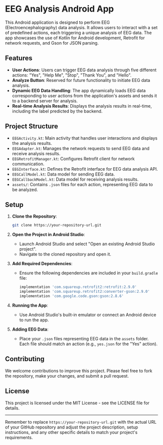 

# EEG Analysis Android App

This Android application is designed to perform EEG (Electroencephalography) data analysis. It allows users to interact with a set of predefined actions, each triggering a unique analysis of EEG data. The app showcases the use of Kotlin for Android development, Retrofit for network requests, and Gson for JSON parsing.

## Features

- **User Actions**: Users can trigger EEG data analysis through five different actions: "Yes", "Help Me", "Stop", "Thank You", and "Hello".
- **Analyze Button**: Reserved for future functionality to initiate EEG data analysis.
- **Dynamic EEG Data Handling**: The app dynamically loads EEG data corresponding to user actions from the application's assets and sends it to a backend server for analysis.
- **Real-time Analysis Results**: Displays the analysis results in real-time, including the label predicted by the backend.

## Project Structure

- `EEGActivity.kt`: Main activity that handles user interactions and displays the analysis results.
- `EEGAdapter.kt`: Manages the network requests to send EEG data and receive analysis results.
- `EEGRetrofitManager.kt`: Configures Retrofit client for network communication.
- `EEGInterface.kt`: Defines the Retrofit interface for EEG data analysis API.
- `EEGCallModel.kt`: Data model for sending EEG data.
- `EEGCallbackModel.kt`: Data model for receiving analysis results.
- `assets/`: Contains `.json` files for each action, representing EEG data to be analyzed.

## Setup

1. **Clone the Repository**:
   ```bash
   git clone https://your-repository-url.git
   ```
2. **Open the Project in Android Studio**:
   - Launch Android Studio and select "Open an existing Android Studio project".
   - Navigate to the cloned repository and open it.

3. **Add Required Dependencies**:
   - Ensure the following dependencies are included in your `build.gradle` file:
     ```gradle
     implementation 'com.squareup.retrofit2:retrofit:2.9.0'
     implementation 'com.squareup.retrofit2:converter-gson:2.9.0'
     implementation 'com.google.code.gson:gson:2.8.6'
     ```

4. **Running the App**:
   - Use Android Studio's built-in emulator or connect an Android device to run the app.

5. **Adding EEG Data**:
   - Place your `.json` files representing EEG data in the `assets` folder. Each file should match an action (e.g., `yes.json` for the "Yes" action).

## Contributing

We welcome contributions to improve this project. Please feel free to fork the repository, make your changes, and submit a pull request.

## License

This project is licensed under the MIT License - see the LICENSE file for details.

---

Remember to replace `https://your-repository-url.git` with the actual URL of your GitHub repository and adjust the project description, setup instructions, and any other specific details to match your project's requirements.
